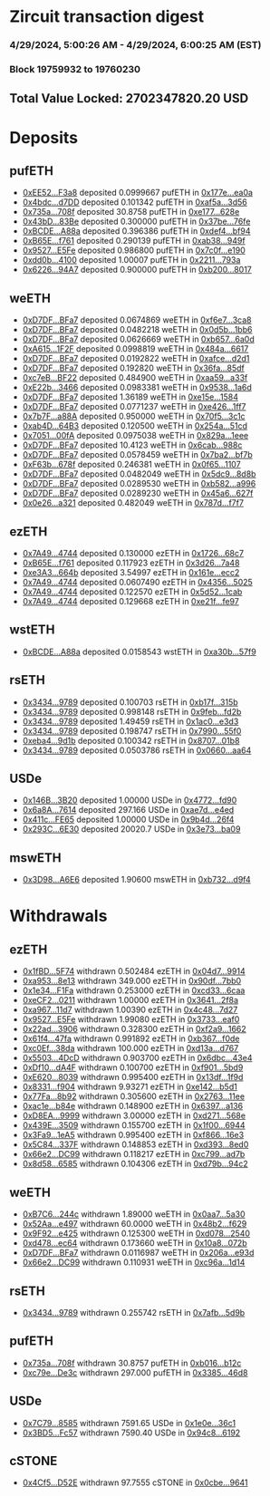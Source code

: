 # Zircuit transaction digest
### 4/29/2024, 5:00:26 AM - 4/29/2024, 6:00:25 AM (EST)
### Block 19759932 to 19760230

## Total Value Locked: 2702347820.20 USD

# Deposits
## pufETH
- [0xEE52...F3a8](https://etherscan.io/address/0xEE525a275D1f54C22CCCf1a3314F13C712D7F3a8) deposited 0.0999667 pufETH in [0x177e...ea0a](https://etherscan.io/tx/0xEE525a275D1f54C22CCCf1a3314F13C712D7F3a8)
- [0x4bdc...d7DD](https://etherscan.io/address/0x4bdcbA858dcA35ECdC2a61bf0DB4780e19a2d7DD) deposited 0.101342 pufETH in [0xaf5a...3d56](https://etherscan.io/tx/0x4bdcbA858dcA35ECdC2a61bf0DB4780e19a2d7DD)
- [0x735a...708f](https://etherscan.io/address/0x735a1ecdf0a411A0ab32cF611A0eF5B8b3E9708f) deposited 30.8758 pufETH in [0xe177...628e](https://etherscan.io/tx/0x735a1ecdf0a411A0ab32cF611A0eF5B8b3E9708f)
- [0x43bD...83Be](https://etherscan.io/address/0x43bD14dbeb46376832c5220563c94cCE573a83Be) deposited 0.300000 pufETH in [0x37be...76fe](https://etherscan.io/tx/0x43bD14dbeb46376832c5220563c94cCE573a83Be)
- [0xBCDE...A88a](https://etherscan.io/address/0xBCDEaAFCc015B5194A221cCf3843FFa1b049A88a) deposited 0.396386 pufETH in [0xdef4...bf94](https://etherscan.io/tx/0xBCDEaAFCc015B5194A221cCf3843FFa1b049A88a)
- [0xB65E...f761](https://etherscan.io/address/0xB65E50DA9087c4943Da50baCF65D3cB7bAf2f761) deposited 0.290139 pufETH in [0xab38...949f](https://etherscan.io/tx/0xB65E50DA9087c4943Da50baCF65D3cB7bAf2f761)
- [0x9527...E5Fe](https://etherscan.io/address/0x95272C5E0f8BD14Ed7f79656b3acE6b06c85E5Fe) deposited 0.986800 pufETH in [0x7c0f...e190](https://etherscan.io/tx/0x95272C5E0f8BD14Ed7f79656b3acE6b06c85E5Fe)
- [0xdd0b...4100](https://etherscan.io/address/0xdd0bba96188F6Bf2335D4B019EEd6d948ab04100) deposited 1.00007 pufETH in [0x2211...793a](https://etherscan.io/tx/0xdd0bba96188F6Bf2335D4B019EEd6d948ab04100)
- [0x6226...94A7](https://etherscan.io/address/0x6226489bD55f83C13784e8Ad50b84f18dbBf94A7) deposited 0.900000 pufETH in [0xb200...8017](https://etherscan.io/tx/0x6226489bD55f83C13784e8Ad50b84f18dbBf94A7)
## weETH
- [0xD7DF...BFa7](https://etherscan.io/address/0xD7DF7E085214743530afF339aFC420c7c720BFa7) deposited 0.0674869 weETH in [0xf6e7...3ca8](https://etherscan.io/tx/0xD7DF7E085214743530afF339aFC420c7c720BFa7)
- [0xD7DF...BFa7](https://etherscan.io/address/0xD7DF7E085214743530afF339aFC420c7c720BFa7) deposited 0.0482218 weETH in [0x0d5b...1bb6](https://etherscan.io/tx/0xD7DF7E085214743530afF339aFC420c7c720BFa7)
- [0xD7DF...BFa7](https://etherscan.io/address/0xD7DF7E085214743530afF339aFC420c7c720BFa7) deposited 0.0626669 weETH in [0xb657...6a0d](https://etherscan.io/tx/0xD7DF7E085214743530afF339aFC420c7c720BFa7)
- [0xA615...1F2F](https://etherscan.io/address/0xA6151E696D5E74a6aFb34e24D8a3a0A457351F2F) deposited 0.0998819 weETH in [0x484a...6617](https://etherscan.io/tx/0xA6151E696D5E74a6aFb34e24D8a3a0A457351F2F)
- [0xD7DF...BFa7](https://etherscan.io/address/0xD7DF7E085214743530afF339aFC420c7c720BFa7) deposited 0.0192822 weETH in [0xafce...d2d1](https://etherscan.io/tx/0xD7DF7E085214743530afF339aFC420c7c720BFa7)
- [0xD7DF...BFa7](https://etherscan.io/address/0xD7DF7E085214743530afF339aFC420c7c720BFa7) deposited 0.192820 weETH in [0x36fa...85df](https://etherscan.io/tx/0xD7DF7E085214743530afF339aFC420c7c720BFa7)
- [0xc7eB...BF22](https://etherscan.io/address/0xc7eBf17e3b75dda90Eb9712D6AE925913CcdBF22) deposited 0.484900 weETH in [0xaa59...a33f](https://etherscan.io/tx/0xc7eBf17e3b75dda90Eb9712D6AE925913CcdBF22)
- [0xE22b...3466](https://etherscan.io/address/0xE22bEC5c45F5302F0E8491785c21cfCaA4E03466) deposited 0.0983381 weETH in [0x9538...1a6d](https://etherscan.io/tx/0xE22bEC5c45F5302F0E8491785c21cfCaA4E03466)
- [0xD7DF...BFa7](https://etherscan.io/address/0xD7DF7E085214743530afF339aFC420c7c720BFa7) deposited 1.36189 weETH in [0xe15e...1584](https://etherscan.io/tx/0xD7DF7E085214743530afF339aFC420c7c720BFa7)
- [0xD7DF...BFa7](https://etherscan.io/address/0xD7DF7E085214743530afF339aFC420c7c720BFa7) deposited 0.0771237 weETH in [0xe426...1ff7](https://etherscan.io/tx/0xD7DF7E085214743530afF339aFC420c7c720BFa7)
- [0x7b7F...a88A](https://etherscan.io/address/0x7b7F8eB0e66AC6738dCbb4DC4eC6627c4D6da88A) deposited 0.950000 weETH in [0x70f5...3c1c](https://etherscan.io/tx/0x7b7F8eB0e66AC6738dCbb4DC4eC6627c4D6da88A)
- [0xab4D...64B3](https://etherscan.io/address/0xab4D5a9cf8F89916c9435e72f2520914a50664B3) deposited 0.120500 weETH in [0x254a...51cd](https://etherscan.io/tx/0xab4D5a9cf8F89916c9435e72f2520914a50664B3)
- [0x7051...00fA](https://etherscan.io/address/0x70517252b5F5DC5c4e2Fb46dE22A02aE097600fA) deposited 0.0975038 weETH in [0x829a...1eee](https://etherscan.io/tx/0x70517252b5F5DC5c4e2Fb46dE22A02aE097600fA)
- [0xD7DF...BFa7](https://etherscan.io/address/0xD7DF7E085214743530afF339aFC420c7c720BFa7) deposited 10.4123 weETH in [0x6cab...988c](https://etherscan.io/tx/0xD7DF7E085214743530afF339aFC420c7c720BFa7)
- [0xD7DF...BFa7](https://etherscan.io/address/0xD7DF7E085214743530afF339aFC420c7c720BFa7) deposited 0.0578459 weETH in [0x7ba2...bf7b](https://etherscan.io/tx/0xD7DF7E085214743530afF339aFC420c7c720BFa7)
- [0xF63b...678f](https://etherscan.io/address/0xF63b1b52Dd121957AAa4453572aCf5040570678f) deposited 0.246381 weETH in [0x0f65...1107](https://etherscan.io/tx/0xF63b1b52Dd121957AAa4453572aCf5040570678f)
- [0xD7DF...BFa7](https://etherscan.io/address/0xD7DF7E085214743530afF339aFC420c7c720BFa7) deposited 0.0482049 weETH in [0x5dc9...8d8b](https://etherscan.io/tx/0xD7DF7E085214743530afF339aFC420c7c720BFa7)
- [0xD7DF...BFa7](https://etherscan.io/address/0xD7DF7E085214743530afF339aFC420c7c720BFa7) deposited 0.0289530 weETH in [0xb582...a996](https://etherscan.io/tx/0xD7DF7E085214743530afF339aFC420c7c720BFa7)
- [0xD7DF...BFa7](https://etherscan.io/address/0xD7DF7E085214743530afF339aFC420c7c720BFa7) deposited 0.0289230 weETH in [0x45a6...627f](https://etherscan.io/tx/0xD7DF7E085214743530afF339aFC420c7c720BFa7)
- [0x0e26...a321](https://etherscan.io/address/0x0e263f3C4f2f6B202E05c4a8054A70dBd410a321) deposited 0.482049 weETH in [0x787d...f7f7](https://etherscan.io/tx/0x0e263f3C4f2f6B202E05c4a8054A70dBd410a321)
## ezETH
- [0x7A49...4744](https://etherscan.io/address/0x7A493Be5c2ce014cD049Bf178a1ac0Db1B434744) deposited 0.130000 ezETH in [0x1726...68c7](https://etherscan.io/tx/0x7A493Be5c2ce014cD049Bf178a1ac0Db1B434744)
- [0xB65E...f761](https://etherscan.io/address/0xB65E50DA9087c4943Da50baCF65D3cB7bAf2f761) deposited 0.117923 ezETH in [0x3d26...7a48](https://etherscan.io/tx/0xB65E50DA9087c4943Da50baCF65D3cB7bAf2f761)
- [0xe3A3...664b](https://etherscan.io/address/0xe3A3810bc3669Bf161ac37C94946EE385C53664b) deposited 3.54997 ezETH in [0x161e...ecc2](https://etherscan.io/tx/0xe3A3810bc3669Bf161ac37C94946EE385C53664b)
- [0x7A49...4744](https://etherscan.io/address/0x7A493Be5c2ce014cD049Bf178a1ac0Db1B434744) deposited 0.0607490 ezETH in [0x4356...5025](https://etherscan.io/tx/0x7A493Be5c2ce014cD049Bf178a1ac0Db1B434744)
- [0x7A49...4744](https://etherscan.io/address/0x7A493Be5c2ce014cD049Bf178a1ac0Db1B434744) deposited 0.122570 ezETH in [0x5d52...1cab](https://etherscan.io/tx/0x7A493Be5c2ce014cD049Bf178a1ac0Db1B434744)
- [0x7A49...4744](https://etherscan.io/address/0x7A493Be5c2ce014cD049Bf178a1ac0Db1B434744) deposited 0.129668 ezETH in [0xe21f...fe97](https://etherscan.io/tx/0x7A493Be5c2ce014cD049Bf178a1ac0Db1B434744)
## wstETH
- [0xBCDE...A88a](https://etherscan.io/address/0xBCDEaAFCc015B5194A221cCf3843FFa1b049A88a) deposited 0.0158543 wstETH in [0xa30b...57f9](https://etherscan.io/tx/0xBCDEaAFCc015B5194A221cCf3843FFa1b049A88a)
## rsETH
- [0x3434...9789](https://etherscan.io/address/0x34349c5569e7B846c3558961552D2202760A9789) deposited 0.100703 rsETH in [0xb17f...315b](https://etherscan.io/tx/0x34349c5569e7B846c3558961552D2202760A9789)
- [0x3434...9789](https://etherscan.io/address/0x34349c5569e7B846c3558961552D2202760A9789) deposited 0.998148 rsETH in [0x9feb...fd2b](https://etherscan.io/tx/0x34349c5569e7B846c3558961552D2202760A9789)
- [0x3434...9789](https://etherscan.io/address/0x34349c5569e7B846c3558961552D2202760A9789) deposited 1.49459 rsETH in [0x1ac0...e3d3](https://etherscan.io/tx/0x34349c5569e7B846c3558961552D2202760A9789)
- [0x3434...9789](https://etherscan.io/address/0x34349c5569e7B846c3558961552D2202760A9789) deposited 0.198747 rsETH in [0x7990...55f0](https://etherscan.io/tx/0x34349c5569e7B846c3558961552D2202760A9789)
- [0xeba4...9d1b](https://etherscan.io/address/0xeba413c18c241D752fdf51D3B269FEC8a1Ca9d1b) deposited 0.100342 rsETH in [0x8707...01b8](https://etherscan.io/tx/0xeba413c18c241D752fdf51D3B269FEC8a1Ca9d1b)
- [0x3434...9789](https://etherscan.io/address/0x34349c5569e7B846c3558961552D2202760A9789) deposited 0.0503786 rsETH in [0x0660...aa64](https://etherscan.io/tx/0x34349c5569e7B846c3558961552D2202760A9789)
## USDe
- [0x146B...3B20](https://etherscan.io/address/0x146B1Ae8D2c683dA6c49FC11e5fD391298Bd3B20) deposited 1.00000 USDe in [0x4772...fd90](https://etherscan.io/tx/0x146B1Ae8D2c683dA6c49FC11e5fD391298Bd3B20)
- [0x6a8A...7614](https://etherscan.io/address/0x6a8A921BD46c16CA5a06C5e3ea482fF635377614) deposited 297.166 USDe in [0xae7d...e4ed](https://etherscan.io/tx/0x6a8A921BD46c16CA5a06C5e3ea482fF635377614)
- [0x411c...FE65](https://etherscan.io/address/0x411c8893770845ec9326FEC0522dDf8262efFE65) deposited 1.00000 USDe in [0x9b4d...26f4](https://etherscan.io/tx/0x411c8893770845ec9326FEC0522dDf8262efFE65)
- [0x293C...6E30](https://etherscan.io/address/0x293C6937D8D82e05B01335F7B33FBA0c8e256E30) deposited 20020.7 USDe in [0x3e73...ba09](https://etherscan.io/tx/0x293C6937D8D82e05B01335F7B33FBA0c8e256E30)
## mswETH
- [0x3D98...A6E6](https://etherscan.io/address/0x3D984d00206C7775abE85446b32aeA004417A6E6) deposited 1.90600 mswETH in [0xb732...d9f4](https://etherscan.io/tx/0x3D984d00206C7775abE85446b32aeA004417A6E6)
# Withdrawals
## ezETH
- [0x1fBD...5F74](https://etherscan.io/address/0x1fBDC45b29244b0f277918f8294a07F294655F74) withdrawn 0.502484 ezETH in [0x04d7...9914](https://etherscan.io/tx/0x1fBDC45b29244b0f277918f8294a07F294655F74)
- [0xa953...8e13](https://etherscan.io/address/0xa953199f569B65977b649c428dF7883CB2378e13) withdrawn 349.000 ezETH in [0x90df...7bb0](https://etherscan.io/tx/0xa953199f569B65977b649c428dF7883CB2378e13)
- [0x1e34...F1Fa](https://etherscan.io/address/0x1e34e96ba4C8B144e296fE703a50A6aC7bb7F1Fa) withdrawn 0.253000 ezETH in [0xcd33...6caa](https://etherscan.io/tx/0x1e34e96ba4C8B144e296fE703a50A6aC7bb7F1Fa)
- [0xeCF2...0211](https://etherscan.io/address/0xeCF234EB41A48070753cdD52624126f3ac170211) withdrawn 1.00000 ezETH in [0x3641...2f8a](https://etherscan.io/tx/0xeCF234EB41A48070753cdD52624126f3ac170211)
- [0xa967...11d7](https://etherscan.io/address/0xa967bA8A44Ec0bFaA3D6E380fA7FaC9Db04311d7) withdrawn 1.00390 ezETH in [0x4c48...7d27](https://etherscan.io/tx/0xa967bA8A44Ec0bFaA3D6E380fA7FaC9Db04311d7)
- [0x9527...E5Fe](https://etherscan.io/address/0x95272C5E0f8BD14Ed7f79656b3acE6b06c85E5Fe) withdrawn 1.99080 ezETH in [0x3733...eaf0](https://etherscan.io/tx/0x95272C5E0f8BD14Ed7f79656b3acE6b06c85E5Fe)
- [0x22ad...3906](https://etherscan.io/address/0x22ad4b160Bd4FC4808B3c485B915639445e33906) withdrawn 0.328300 ezETH in [0xf2a9...1662](https://etherscan.io/tx/0x22ad4b160Bd4FC4808B3c485B915639445e33906)
- [0x61f4...47fa](https://etherscan.io/address/0x61f43A6d6fa6EC1b5b84a56295025b0A0B8547fa) withdrawn 0.991892 ezETH in [0xb367...f0de](https://etherscan.io/tx/0x61f43A6d6fa6EC1b5b84a56295025b0A0B8547fa)
- [0xc0Ef...38da](https://etherscan.io/address/0xc0EfD9D4B3c7E1f4F8B700C0F939eda9a2B738da) withdrawn 100.000 ezETH in [0xd13a...d767](https://etherscan.io/tx/0xc0EfD9D4B3c7E1f4F8B700C0F939eda9a2B738da)
- [0x5503...4DcD](https://etherscan.io/address/0x55039D5bdF038cB3836B8a011ACAa68013544DcD) withdrawn 0.903700 ezETH in [0x6dbc...43e4](https://etherscan.io/tx/0x55039D5bdF038cB3836B8a011ACAa68013544DcD)
- [0xDf10...dA4F](https://etherscan.io/address/0xDf103374A49Aa71df49B8740D86AC226eF0cdA4F) withdrawn 0.100700 ezETH in [0xf901...5bd9](https://etherscan.io/tx/0xDf103374A49Aa71df49B8740D86AC226eF0cdA4F)
- [0xE620...8039](https://etherscan.io/address/0xE620CF1f08935350d7f0eb09C270A7F3cfE68039) withdrawn 0.995400 ezETH in [0x13df...1f9d](https://etherscan.io/tx/0xE620CF1f08935350d7f0eb09C270A7F3cfE68039)
- [0x8331...f904](https://etherscan.io/address/0x83319BF8670D4776fDA2a5aAC32D5e8B14d0f904) withdrawn 9.93271 ezETH in [0xe142...b5d1](https://etherscan.io/tx/0x83319BF8670D4776fDA2a5aAC32D5e8B14d0f904)
- [0x77Fa...8b92](https://etherscan.io/address/0x77FaC9d70dEF454EFdA2f66A0de2146080028b92) withdrawn 0.305600 ezETH in [0x2763...11ee](https://etherscan.io/tx/0x77FaC9d70dEF454EFdA2f66A0de2146080028b92)
- [0xac1e...b84e](https://etherscan.io/address/0xac1e2Ce7095cbd0064759f1A19AC001bd005b84e) withdrawn 0.148900 ezETH in [0x6397...a136](https://etherscan.io/tx/0xac1e2Ce7095cbd0064759f1A19AC001bd005b84e)
- [0xD8EA...9999](https://etherscan.io/address/0xD8EA056bB916CD17FaF093720526CdDC68699999) withdrawn 3.00000 ezETH in [0xd271...568e](https://etherscan.io/tx/0xD8EA056bB916CD17FaF093720526CdDC68699999)
- [0x439E...3509](https://etherscan.io/address/0x439E99d2C1f031F2a79f3883A4360Ba7d13c3509) withdrawn 0.155700 ezETH in [0x1f00...6944](https://etherscan.io/tx/0x439E99d2C1f031F2a79f3883A4360Ba7d13c3509)
- [0x3Fa9...1eA5](https://etherscan.io/address/0x3Fa96f50dE9335e6A36daFb5d50164FBAc181eA5) withdrawn 0.995400 ezETH in [0xf866...16e3](https://etherscan.io/tx/0x3Fa96f50dE9335e6A36daFb5d50164FBAc181eA5)
- [0x5C84...337F](https://etherscan.io/address/0x5C846A555d260F36EF0DE040d9Cc454a62c4337F) withdrawn 0.148853 ezETH in [0xd393...8ed0](https://etherscan.io/tx/0x5C846A555d260F36EF0DE040d9Cc454a62c4337F)
- [0x66e2...DC99](https://etherscan.io/address/0x66e23C9512C3C3DE6cf3656cC7871682f604DC99) withdrawn 0.118217 ezETH in [0xc799...ad7b](https://etherscan.io/tx/0x66e23C9512C3C3DE6cf3656cC7871682f604DC99)
- [0x8d58...6585](https://etherscan.io/address/0x8d580B7c67a055656a4D23bb8D3F647855156585) withdrawn 0.104306 ezETH in [0xd79b...94c2](https://etherscan.io/tx/0x8d580B7c67a055656a4D23bb8D3F647855156585)
## weETH
- [0xB7C6...244c](https://etherscan.io/address/0xB7C68AFfFa311fE6fDd8A8D95bf9b419399f244c) withdrawn 1.89000 weETH in [0x0aa7...5a30](https://etherscan.io/tx/0xB7C68AFfFa311fE6fDd8A8D95bf9b419399f244c)
- [0x52Aa...e497](https://etherscan.io/address/0x52Aa899454998Be5b000Ad077a46Bbe360F4e497) withdrawn 60.0000 weETH in [0x48b2...f629](https://etherscan.io/tx/0x52Aa899454998Be5b000Ad077a46Bbe360F4e497)
- [0x9F92...e425](https://etherscan.io/address/0x9F921DADBc5F80FC1599A69fadF0d4606Ea5e425) withdrawn 0.125300 weETH in [0xd078...2540](https://etherscan.io/tx/0x9F921DADBc5F80FC1599A69fadF0d4606Ea5e425)
- [0xd478...ec64](https://etherscan.io/address/0xd47865d00634A9A7122b87a7F7F29Fb634bdec64) withdrawn 0.173660 weETH in [0x10a8...072b](https://etherscan.io/tx/0xd47865d00634A9A7122b87a7F7F29Fb634bdec64)
- [0xD7DF...BFa7](https://etherscan.io/address/0xD7DF7E085214743530afF339aFC420c7c720BFa7) withdrawn 0.0116987 weETH in [0x206a...e93d](https://etherscan.io/tx/0xD7DF7E085214743530afF339aFC420c7c720BFa7)
- [0x66e2...DC99](https://etherscan.io/address/0x66e23C9512C3C3DE6cf3656cC7871682f604DC99) withdrawn 0.110931 weETH in [0xc96a...1d14](https://etherscan.io/tx/0x66e23C9512C3C3DE6cf3656cC7871682f604DC99)
## rsETH
- [0x3434...9789](https://etherscan.io/address/0x34349c5569e7B846c3558961552D2202760A9789) withdrawn 0.255742 rsETH in [0x7afb...5d9b](https://etherscan.io/tx/0x34349c5569e7B846c3558961552D2202760A9789)
## pufETH
- [0x735a...708f](https://etherscan.io/address/0x735a1ecdf0a411A0ab32cF611A0eF5B8b3E9708f) withdrawn 30.8757 pufETH in [0xb016...b12c](https://etherscan.io/tx/0x735a1ecdf0a411A0ab32cF611A0eF5B8b3E9708f)
- [0xc79e...De3c](https://etherscan.io/address/0xc79eD53Ee1790C1DAAb6E60331b0C4FB57eCDe3c) withdrawn 297.000 pufETH in [0x3385...46d8](https://etherscan.io/tx/0xc79eD53Ee1790C1DAAb6E60331b0C4FB57eCDe3c)
## USDe
- [0x7C79...8585](https://etherscan.io/address/0x7C79a1390eEc3085f2FA8A23f9632F28dea98585) withdrawn 7591.65 USDe in [0x1e0e...36c1](https://etherscan.io/tx/0x7C79a1390eEc3085f2FA8A23f9632F28dea98585)
- [0x3BD5...Fc57](https://etherscan.io/address/0x3BD54a1D2162bcd71d861C841285798C2C75Fc57) withdrawn 7590.40 USDe in [0x94c8...6192](https://etherscan.io/tx/0x3BD54a1D2162bcd71d861C841285798C2C75Fc57)
## cSTONE
- [0x4Cf5...D52E](https://etherscan.io/address/0x4Cf58B6FB1c4016A0C2EB4A35DF136Ce9561D52E) withdrawn 97.7555 cSTONE in [0x0cbe...9641](https://etherscan.io/tx/0x4Cf58B6FB1c4016A0C2EB4A35DF136Ce9561D52E)

